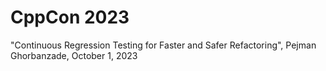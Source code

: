 # CppCon 2023

"Continuous Regression Testing for Faster and Safer Refactoring", Pejman
Ghorbanzade, October 1, 2023
